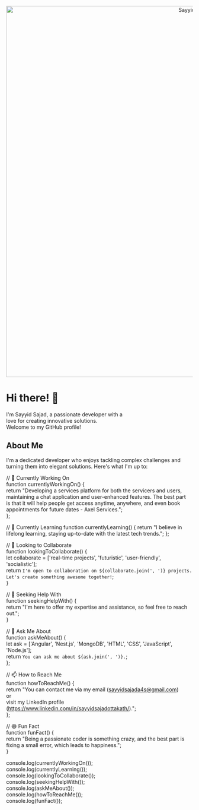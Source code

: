 <p align="center">
  <img src="https://png.pngtree.com/thumb_back/fw800/background/20230707/pngtree-3d-illustration-of-a-laptop-wielding-freelance-developer-image_3791857.jpg" alt="Sayyid Sajad" width="1000"/>
</p>

# Hi there! 👋  

I'm Sayyid Sajad, a passionate developer with a  
love for creating innovative solutions.  
Welcome to my GitHub profile!  

## About Me  

I'm a dedicated developer who enjoys tackling complex challenges and turning them into elegant solutions. Here's what I'm up to:  

// 🔭 Currently Working On  
function currentlyWorkingOn() {  
  return "Developing a services platform for both the servicers and users,  
  maintaining a chat application and user-enhanced features. The best part  
  is that it will help people get access anytime, anywhere, and even book  
  appointments for future dates - Axel Services.";  
};  

// 🌱 Currently Learning
function currentlyLearning() {
  return "I believe in lifelong learning, staying up-to-date with the latest tech trends.";
};

// 👯 Looking to Collaborate  
function lookingToCollaborate() {  
  let collaborate = ['real-time projects', 'futuristic', 'user-friendly', 'socialistic'];  
  return `I'm open to collaboration on ${collaborate.join(', ')} projects. Let's create something awesome together!`;  
}  

// 🤔 Seeking Help With  
function seekingHelpWith() {  
  return "I'm here to offer my expertise and assistance, so feel free to reach out.";  
}  

// 💬 Ask Me About  
function askMeAbout() {  
  let ask = ['Angular', 'Nest.js', 'MongoDB', 'HTML', 'CSS', 'JavaScript', 'Node.js'];  
  return `You can ask me about ${ask.join(', ')}.`;  
};    

// 📫 How to Reach Me  
function howToReachMe() {  
  return "You can contact me via my email (sayyidsajada4s@gmail.com)   
or  
 visit my LinkedIn profile (https://www.linkedin.com/in/sayyidsajadottakath/).";  
};  

// 😄 Fun Fact  
function funFact() {  
  return "Being a passionate coder is something crazy, and the best part is fixing a small error, which leads to happiness.";  
}  

console.log(currentlyWorkingOn());  
console.log(currentlyLearning());  
console.log(lookingToCollaborate());  
console.log(seekingHelpWith());  
console.log(askMeAbout());  
console.log(howToReachMe());  
console.log(funFact());  

